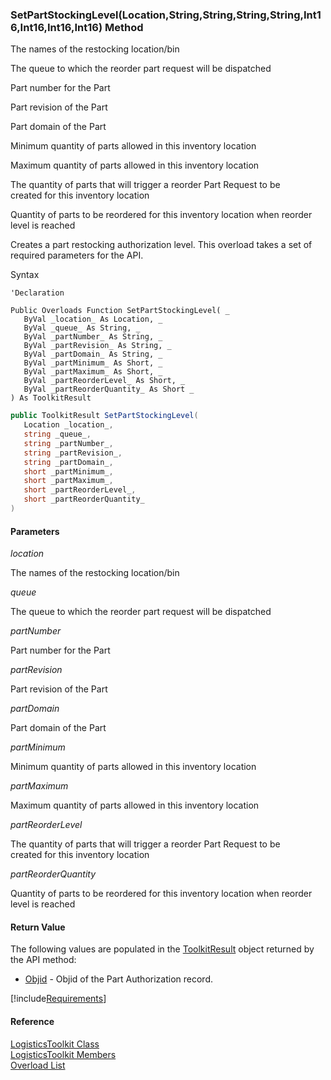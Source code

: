 ﻿### SetPartStockingLevel(Location,String,String,String,String,Int16,Int16,Int16,Int16) Method

The names of the restocking location/bin

The queue to which the reorder part request will be dispatched

Part number for the Part

Part revision of the Part

Part domain of the Part

Minimum quantity of parts allowed in this inventory location

Maximum quantity of parts allowed in this inventory location

The quantity of parts that will trigger a reorder Part Request to be created for this inventory location

Quantity of parts to be reordered for this inventory location when reorder level is reached

Creates a part restocking authorization level. This overload takes a set of required parameters for the API.

Syntax

```vbnet
'Declaration

Public Overloads Function SetPartStockingLevel( _
   ByVal _location_ As Location, _
   ByVal _queue_ As String, _
   ByVal _partNumber_ As String, _
   ByVal _partRevision_ As String, _
   ByVal _partDomain_ As String, _
   ByVal _partMinimum_ As Short, _
   ByVal _partMaximum_ As Short, _
   ByVal _partReorderLevel_ As Short, _
   ByVal _partReorderQuantity_ As Short _
) As ToolkitResult
```

```csharp
public ToolkitResult SetPartStockingLevel( 
   Location _location_,
   string _queue_,
   string _partNumber_,
   string _partRevision_,
   string _partDomain_,
   short _partMinimum_,
   short _partMaximum_,
   short _partReorderLevel_,
   short _partReorderQuantity_
)
```

#### Parameters

_location_

The names of the restocking location/bin

_queue_

The queue to which the reorder part request will be dispatched

_partNumber_

Part number for the Part

_partRevision_

Part revision of the Part

_partDomain_

Part domain of the Part

_partMinimum_

Minimum quantity of parts allowed in this inventory location

_partMaximum_

Maximum quantity of parts allowed in this inventory location

_partReorderLevel_

The quantity of parts that will trigger a reorder Part Request to be created for this inventory location

_partReorderQuantity_

Quantity of parts to be reordered for this inventory location when reorder level is reached

#### Return Value

The following values are populated in the [ToolkitResult](FChoice.Toolkits.Clarify~FChoice.Toolkits.Clarify.ToolkitResult.md) object returned by the API method:

*   [Objid](FChoice.Toolkits.Clarify~FChoice.Toolkits.Clarify.ToolkitResult~Objid.md) \- Objid of the Part Authorization record.

[!include[Requirements](../partials/requirements.md)]

#### Reference

[LogisticsToolkit Class](FChoice.Toolkits.Clarify~FChoice.Toolkits.Clarify.Logistics.LogisticsToolkit.md)  
[LogisticsToolkit Members](FChoice.Toolkits.Clarify~FChoice.Toolkits.Clarify.Logistics.LogisticsToolkit_members.md)  
[Overload List](FChoice.Toolkits.Clarify~FChoice.Toolkits.Clarify.Logistics.LogisticsToolkit~SetPartStockingLevel.md)